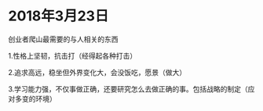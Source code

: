 # 2018年3月23日

创业者爬山最需要的与人相关的东西



1.性格上坚韧，抗击打（经得起各种打击）

2.追求高远，稳坐但外界变化大，会没饭吃，愿景（做大）

3.学习能力强，不仅事做正确，还要研究怎么去做正确的事。包括战略的制定（应对多变的环境）

